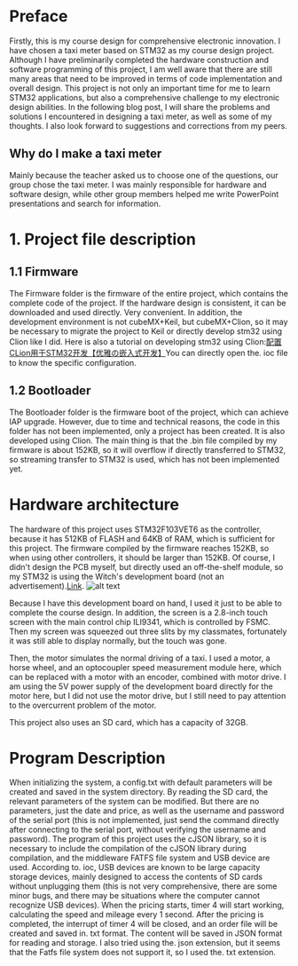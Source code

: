 # Preface
Firstly, this is my course design for comprehensive electronic innovation. I have chosen a taxi meter based on STM32 as my course design project. Although I have preliminarily completed the hardware construction and software programming of this project, I am well aware that there are still many areas that need to be improved in terms of code implementation and overall design. This project is not only an important time for me to learn STM32 applications, but also a comprehensive challenge to my electronic design abilities. In the following blog post, I will share the problems and solutions I encountered in designing a taxi meter, as well as some of my thoughts. I also look forward to suggestions and corrections from my peers.
## Why do I make a taxi meter
Mainly because the teacher asked us to choose one of the questions, our group chose the taxi meter. I was mainly responsible for hardware and software design, while other group members helped me write PowerPoint presentations and search for information.
# 1. Project file description
## 1.1 Firmware
The Firmware folder is the firmware of the entire project, which contains the complete code of the project. If the hardware design is consistent, it can be downloaded and used directly. Very convenient. In addition, the development environment is not cubeMX+Keil, but cubeMX+Clion, so it may be necessary to migrate the project to Keil or directly develop stm32 using Clion like I did. Here is also a tutorial on developing stm32 using Clion:[配置CLion用于STM32开发【优雅の嵌入式开发】](https://zhuanlan.zhihu.com/p/145801160)You can directly open the. ioc file to know the specific configuration.
## 1.2 Bootloader
The Bootloader folder is the firmware boot of the project, which can achieve IAP upgrade. However, due to time and technical reasons, the code in this folder has not been implemented, only a project has been created. It is also developed using Clion. The main thing is that the .bin file compiled by my firmware is about 152KB, so it will overflow if directly transferred to STM32, so streaming transfer to STM32 is used, which has not been implemented yet.
# Hardware architecture
The hardware of this project uses STM32F103VET6 as the controller, because it has 512KB of FLASH and 64KB of RAM, which is sufficient for this project. The firmware compiled by the firmware reaches 152KB, so when using other controllers, it should be larger than 152KB.
Of course, I didn't design the PCB myself, but directly used an off-the-shelf module, so my STM32 is using the Witch's development board (not an advertisement).[Link](https://item.taobao.com/item.htm?id=665365360620&spm=a1z10.1-c-s.w4004-23093508104.7.776f5c0eRfbjRn&skuId=4969448682317).
![alt text](https://cdn.jsdelivr.net/gh/LittleFengSir/fengsir-imgs/image-1.png)

Because I have this development board on hand, I used it just to be able to complete the course design. In addition, the screen is a 2.8-inch touch screen with the main control chip ILI9341, which is controlled by FSMC. Then my screen was squeezed out three slits by my classmates, fortunately it was still able to display normally, but the touch was gone.

Then, the motor simulates the normal driving of a taxi. I used a motor, a horse wheel, and an optocoupler speed measurement module here, which can be replaced with a motor with an encoder, combined with motor drive. I am using the 5V power supply of the development board directly for the motor here, but I did not use the motor drive, but I still need to pay attention to the overcurrent problem of the motor.

This project also uses an SD card, which has a capacity of 32GB.

# Program Description
When initializing the system, a config.txt with default parameters will be created and saved in the system directory. By reading the SD card, the relevant parameters of the system can be modified. But there are no parameters, just the date and price, as well as the username and password of the serial port (this is not implemented, just send the command directly after connecting to the serial port, without verifying the username and password).
The program of this project uses the cJSON library, so it is necessary to include the compilation of the cJSON library during compilation, and the middleware FATFS file system and USB device are used. According to. ioc, USB devices are known to be large capacity storage devices, mainly designed to access the contents of SD cards without unplugging them (this is not very comprehensive, there are some minor bugs, and there may be situations where the computer cannot recognize USB devices).
When the pricing starts, timer 4 will start working, calculating the speed and mileage every 1 second. After the pricing is completed, the interrupt of timer 4 will be closed, and an order file will be created and saved in. txt format. The content will be saved in JSON format for reading and storage. I also tried using the. json extension, but it seems that the Fatfs file system does not support it, so I used the. txt extension.
